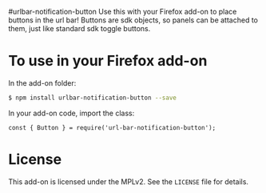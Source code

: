 #urlbar-notification-button
Use this with your Firefox add-on to place buttons in the url bar! Buttons are
sdk objects, so panels can be attached to them, just like standard sdk toggle
buttons.

# To use in your Firefox add-on
In the add-on folder:
```bash
$ npm install urlbar-notification-button --save
```

In your add-on code, import the class:
```
const { Button } = require('url-bar-notification-button');
```

# License
This add-on is licensed under the MPLv2. See the `LICENSE` file for details.
